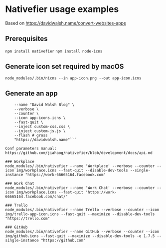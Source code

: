 # Nativefier usage examples

Based on https://davidwalsh.name/convert-websites-apps

## Prerequisites
`npm install nativefier`
`npm install node-icns`

## Generate icon set required by macOS
`node_modules/.bin/nicns --in app-icon.png --out app-icon.icns`

## Generate an app
```node_modules/.bin/nativefier \
    --name "David Walsh Blog" \
    --verbose \
    --counter \
    --icon app-icons.icns \
    --fast-quit \
    --inject custom-css.css \
    --inject custom-js.js \
    --flash # gross
    "https://davidwalsh.name"```

Conf parameters manual: https://github.com/jiahaog/nativefier/blob/development/docs/api.md

### Workplace
node_modules/.bin/nativefier --name 'Workplace' --verbose --counter --icon img/workplace.icns --fast-quit --disable-dev-tools --single-instance "https://work-66665164.facebook.com"

### Work Chat
node_modules/.bin/nativefier --name 'Work Chat' --verbose --counter --icon img/workplace.icns --fast-quit "https://work-66665164.facebook.com/chat/"

### Trello
node_modules/.bin/nativefier --name Trello --verbose --counter --icon img/trello-app-icon.icns --fast-quit --maximize --disable-dev-tools "https://trello.com"

### GitHub
node_modules/.bin/nativefier --name GitHub --verbose --counter --icon img/github.icns --fast-quit --maximize --disable-dev-tools -e 1.7.5 --single-instance "https://github.com"

